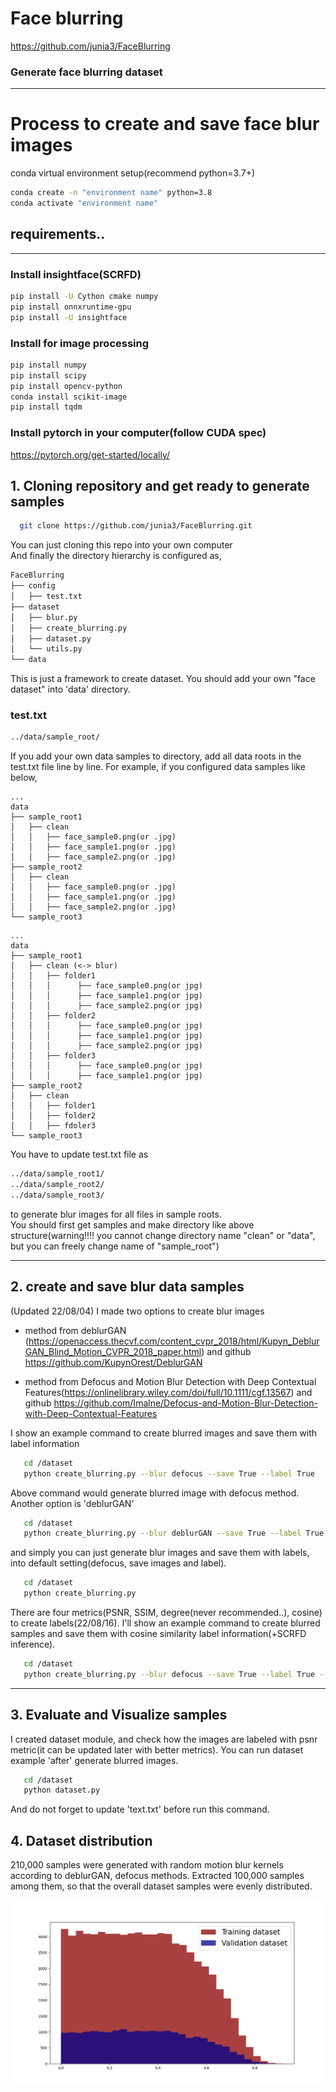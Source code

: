 # Face blurring
https://github.com/junia3/FaceBlurring
### Generate face blurring dataset
---
# Process to create and save face blur images
conda virtual environment setup(recommend python=3.7+)
```bash
conda create -n "environment name" python=3.8
conda activate "environment name"
```
## requirements..
---
### Install insightface(SCRFD)
```bash
pip install -U Cython cmake numpy
pip install onnxruntime-gpu
pip install -U insightface
```
### Install for image processing
```bash
pip install numpy
pip install scipy
pip install opencv-python
conda install scikit-image
pip install tqdm
```

### Install pytorch in your computer(follow CUDA spec)
https://pytorch.org/get-started/locally/

## 1. Cloning repository and get ready to generate samples

```bash
  git clone https://github.com/junia3/FaceBlurring.git
```
You can just cloning this repo into your own computer  
And finally the directory hierarchy is configured as,  

```bash
FaceBlurring
├── config
│   ├── test.txt
├── dataset
│   ├── blur.py
│   ├── create_blurring.py
│   ├── dataset.py
│   └── utils.py
└── data
``` 
This is just a framework to create dataset. You should add your own "face dataset" into 'data' directory.
### test.txt
```txt
../data/sample_root/
```
If you add your own data samples to directory, add all data roots in the test.txt file line by line. For example, if you configured data samples like below,
```
...
data
├── sample_root1
│   ├── clean
│   │   ├── face_sample0.png(or .jpg)
│   │   ├── face_sample1.png(or .jpg)
│   │   ├── face_sample2.png(or .jpg)
├── sample_root2
│   ├── clean
│   │   ├── face_sample0.png(or .jpg)
│   │   ├── face_sample1.png(or .jpg)
│   │   ├── face_sample2.png(or .jpg)
└── sample_root3
```
```
...
data
├── sample_root1
│   ├── clean (<-> blur)
│   │   ├── folder1
│   │   │      ├── face_sample0.png(or jpg)
│   │   │      ├── face_sample1.png(or jpg)
│   │   │      ├── face_sample2.png(or jpg)
│   │   ├── folder2
│   │   │      ├── face_sample0.png(or jpg)
│   │   │      ├── face_sample1.png(or jpg)
│   │   │      ├── face_sample2.png(or jpg)
│   │   ├── folder3
│   │   │      ├── face_sample0.png(or jpg)
│   │   │      ├── face_sample1.png(or jpg)
├── sample_root2
│   ├── clean
│   │   ├── folder1
│   │   ├── folder2
│   │   ├── fdoler3
└── sample_root3
```
You have to update test.txt file as
```txt
../data/sample_root1/
../data/sample_root2/
../data/sample_root3/
```

to generate blur images for all files in sample roots.  
You should first get samples and make directory like above structure(warning!!!! you cannot change directory name "clean" or "data", but you can freely change name of "sample_root")

---
## 2. create and save blur data samples
(Updated 22/08/04) I made two options to create blur images
- method from deblurGAN
(https://openaccess.thecvf.com/content_cvpr_2018/html/Kupyn_DeblurGAN_Blind_Motion_CVPR_2018_paper.html) and github https://github.com/KupynOrest/DeblurGAN

- method from Defocus and Motion Blur Detection with Deep Contextual Features(https://onlinelibrary.wiley.com/doi/full/10.1111/cgf.13567) and github https://github.com/Imalne/Defocus-and-Motion-Blur-Detection-with-Deep-Contextual-Features

I show an example command to create blurred images and save them with label information
```bash
   cd /dataset
   python create_blurring.py --blur defocus --save True --label True
```
Above command would generate blurred image with defocus method. Another option is 'deblurGAN'
```bash
   cd /dataset
   python create_blurring.py --blur deblurGAN --save True --label True
```
and simply you can just generate blur images and save them with labels, into default setting(defocus, save images and label).
```bash
   cd /dataset
   python create_blurring.py
```
There are four metrics(PSNR, SSIM, degree(never recommended..), cosine) to create labels(22/08/16). I'll show an example command to create blurred samples and save them with cosine similarity label information(+SCRFD inference).
```bash
   cd /dataset
   python create_blurring.py --blur defocus --save True --label True --calc cosine --scrfd True
```
---
## 3. Evaluate and Visualize samples
I created dataset module, and check how the images are labeled with psnr metric(it can be updated later with better metrics).
You can run dataset example 'after' generate blurred images.
```bash
   cd /dataset
   python dataset.py
```
And do not forget to update 'text.txt' before run this command.

## 4. Dataset distribution
210,000 samples were generated with random motion blur kernels according to deblurGAN, defocus methods. Extracted 100,000 samples among them, so that the overall dataset samples were evenly distributed.  

<img src="./data/distribution.png" width="800">
